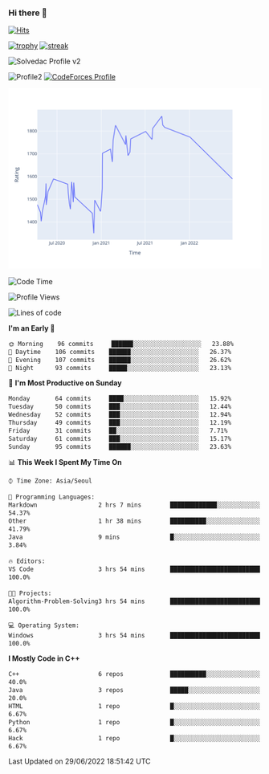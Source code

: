 ### Hi there 👋

<!--
**ingyu1008/ingyu1008** is a ✨ _special_ ✨ repository because its `README.md` (this file) appears on your GitHub profile.

Here are some ideas to get you started:

- 🔭 I’m currently working on ...
- 🌱 I’m currently learning ...
- 👯 I’m looking to collaborate on ...
- 🤔 I’m looking for help with ...
- 💬 Ask me about ...
- 📫 How to reach me: ...
- 😄 Pronouns: ...
- ⚡ Fun fact: ...
[![Github Profile](https://github-readme-stats.vercel.app/api?username=ingyu1008&count_private=true&hide=contribs,prs&show_icons=true&theme=vue-dark)](https://github.com/ingyu1008)  
-->
[![Hits](https://hits.seeyoufarm.com/api/count/incr/badge.svg?url=https%3A%2F%2Fgithub.com%2Fingyu1008)](https://github.com/ingyu1008)

[![trophy](https://github-profile-trophy.vercel.app/?username=ingyu1008&row=2&column=3&theme=flat)](https://github.com/ryo-ma/github-profile-trophy)
[![streak](https://github-readme-streak-stats.herokuapp.com/?user=ingyu1008)](https://github.com/ingyu1008)

<!-- ![Solvedac Profile](http://mazassumnida.wtf/api/v2/generate_badge?boj=ingyu1008) -->
![Solvedac Profile v2](https://github-readme-solvedac.hyp3rflow.vercel.app/api/?handle=ingyu1008)

![Profile2](https://github-readme-stats.vercel.app/api?username=ingyu1008&show_icons=true&hide_border=true&count_private=true)
[![CodeForces Profile](http://cf.leed.at?id=MatWhyTle)](https://codeforces.com/profile/MatWhyTle)

![Codeforces Graph](https://github.com/ingyu1008/Algorithm-Problem-Solving/blob/master/cfStats.svg)

<!--START_SECTION:waka-->
![Code Time](http://img.shields.io/badge/Code%20Time-0%20secs-blue)

![Profile Views](http://img.shields.io/badge/Profile%20Views-18-blue)

![Lines of code](https://img.shields.io/badge/From%20Hello%20World%20I%27ve%20Written-657%20Thousand%20lines%20of%20code-blue)

**I'm an Early 🐤** 

```text
🌞 Morning    96 commits     ██████░░░░░░░░░░░░░░░░░░░   23.88% 
🌆 Daytime    106 commits    ██████░░░░░░░░░░░░░░░░░░░   26.37% 
🌃 Evening    107 commits    ██████░░░░░░░░░░░░░░░░░░░   26.62% 
🌙 Night      93 commits     █████░░░░░░░░░░░░░░░░░░░░   23.13%

```
📅 **I'm Most Productive on Sunday** 

```text
Monday       64 commits     ████░░░░░░░░░░░░░░░░░░░░░   15.92% 
Tuesday      50 commits     ███░░░░░░░░░░░░░░░░░░░░░░   12.44% 
Wednesday    52 commits     ███░░░░░░░░░░░░░░░░░░░░░░   12.94% 
Thursday     49 commits     ███░░░░░░░░░░░░░░░░░░░░░░   12.19% 
Friday       31 commits     ██░░░░░░░░░░░░░░░░░░░░░░░   7.71% 
Saturday     61 commits     ███░░░░░░░░░░░░░░░░░░░░░░   15.17% 
Sunday       95 commits     ██████░░░░░░░░░░░░░░░░░░░   23.63%

```


📊 **This Week I Spent My Time On** 

```text
⌚︎ Time Zone: Asia/Seoul

💬 Programming Languages: 
Markdown                 2 hrs 7 mins        █████████████░░░░░░░░░░░░   54.37% 
Other                    1 hr 38 mins        ██████████░░░░░░░░░░░░░░░   41.79% 
Java                     9 mins              █░░░░░░░░░░░░░░░░░░░░░░░░   3.84%

🔥 Editors: 
VS Code                  3 hrs 54 mins       █████████████████████████   100.0%

🐱‍💻 Projects: 
Algorithm-Problem-Solving3 hrs 54 mins       █████████████████████████   100.0%

💻 Operating System: 
Windows                  3 hrs 54 mins       █████████████████████████   100.0%

```

**I Mostly Code in C++** 

```text
C++                      6 repos             ██████████░░░░░░░░░░░░░░░   40.0% 
Java                     3 repos             █████░░░░░░░░░░░░░░░░░░░░   20.0% 
HTML                     1 repo              █░░░░░░░░░░░░░░░░░░░░░░░░   6.67% 
Python                   1 repo              █░░░░░░░░░░░░░░░░░░░░░░░░   6.67% 
Hack                     1 repo              █░░░░░░░░░░░░░░░░░░░░░░░░   6.67%

```



 Last Updated on 29/06/2022 18:51:42 UTC
<!--END_SECTION:waka-->
